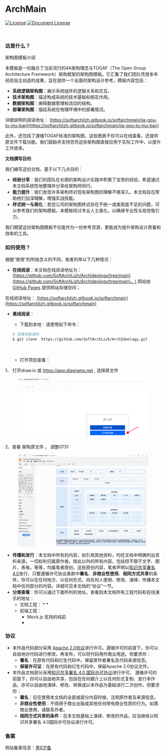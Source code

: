 # ArchMain

[![License](https://raw.githubusercontent.com/fenixsoft/awesome-fenix/master/.vuepress/public/images/License-Apache.svg)](https://www.apache.org/licenses/LICENSE-2.0) [![Document License](https://raw.githubusercontent.com/fenixsoft/awesome-fenix/master/.vuepress/public/images/DocLicense-CC-red.svg)](https://creativecommons.org/licenses/by/4.0/)

```
 
```

### 这是什么？

架构图模板介绍

本模板是一份融合了当前流行的4A架构理念与TOGAF（The Open Group Architecture Framework）架构框架的架构图模板。它汇集了我们团队凭借多年经验自主创造的成果，旨在提供一个全面的架构设计参考。模板内容包括：

* **系统逻辑架构图**：展示系统组件的逻辑关系和交互。
* **技术架构图**：描述构成系统的技术基础和相互作用。
* **数据架构图**：阐释数据管理和流动的结构。
* **部署架构图**：描绘系统在物理环境中的部署情况。

详细说明的阅读地址： [https://softarchlizh.gitbook.io/softarchmain/jia-gou-tu-mu-ban](https://softarchlizh.gitbook.io/softarchmain/jia-gou-tu-mu-ban)



此外，还包括了遵循TOGAF标准的架构图，这些图表不仅可以在线查看，还提供原文件下载功能。我们鼓励并支持您将这些架构图直接应用于实际工作中，以提升工作效率。

**文档撰写目的**

我们编写这份文档，基于以下几点目的：

* **经验分享**：我们的团队在长期的架构设计实践中积累了宝贵的经验，希望通过本文档系统性地整理并分享给架构师同行。
* **能力提升**：我们发现许多架构师对现有架构图的理解不够深入。本文档旨在帮助他们加深理解，增强实战技能。
* **样式统一与美化**：若您公司的架构图样式存在不统一或美观度不足的问题，可以参考我们的架构模板。本模板经过专业人士美化，以确保专业性与视觉吸引力。

我们期望这份架构图模板不仅能作为一份参考资源，更能成为提升架构设计质量和效率的工具。

### 如何使用？

根据“使用”的所指含义的不同，笔者列举以下几种情况：

* **在线阅读**：本文档在线阅读地址为：[https://github.com/SoftArchLizh/ArchIdeology/tree/main](https://github.com/SoftArchLizh/ArchIdeology/tree/main)。\
  网站由 [GitHub Pages](https://pages.github.com/) 提供网站存储空间；&#x20;

&#x20;     在线阅读地址： [https://softarchlizh.gitbook.io/softarchmain](https://softarchlizh.gitbook.io/softarchmain)



*   **离线阅读**：



    * 下载到本地：请使用如下命令：



    ```bash
    # 克隆获取源码
    $ git clone  https://github.com/SoftArchLizh/ArchIdeology.git  

     
    ```



    *   打开项目查看：

        &#x20;

&#x20;                        1、   打开draw.io 或  https://app.diagrams.net  ,  选择原文件   &#x20;

<div align="center">

<figure><img src=".gitbook/assets/image.png" alt="" width="563"><figcaption></figcaption></figure>

</div>

&#x20;                 &#x20;

&#x20;                    2、查看  架构原文件 ， 调整0731

&#x20;                        &#x20;

<figure><img src=".gitbook/assets/image (2).png" alt="" width="563"><figcaption></figcaption></figure>

&#x20;                &#x20;



* **传播和发行**：本文档中所有的内容，如引用其他资料，均在文档中明确列出资料来源，一切权利归属原作者。除此以外的所有内容，包括但不限于文字、图片、表格，等等，均属笔者原创，这些原创内容，笔者声明以[知识共享署名 4.0](http://creativecommons.org/licenses/by/4.0/)发行，只要遵循许可协议条款中**署名**、**非商业性使用**、**相同方式共享**的条件，你可以在任何地方、以任何形式、向任何人使用、修改、演绎、传播本文档中任何部分的内容。详细可见本文档的“协议”一节。
* **分类查看**：你可以通过下面所列的地址，查看到本文档所有工程代码和在线演示的地址：
  * 文档工程：
    *
    *
  * 前端工程：
    * Mock.js 支持的纯前
    *

### 协议

* 本作品代码部分采用 [Apache 2.0协议](https://www.apache.org/licenses/LICENSE-2.0)进行许可。遵循许可的前提下，你可以自由地对代码进行修改，再发布，可以将代码用作商业用途。但要求你：
  * **署名**：在原有代码和衍生代码中，保留原作者署名及代码来源信息。
  * **保留许可证**：在原有代码和衍生代码中，保留Apache 2.0协议文件。
* 本作品文档部分采用[知识共享署名 4.0 国际许可协议](http://creativecommons.org/licenses/by/4.0/)进行许可。 遵循许可的前提下，你可以自由地共享，包括在任何媒介上以任何形式复制、发行本作品，亦可以自由地演绎、修改、转换或以本作品为基础进行二次创作。但要求你：
  * **署名**：应在使用本文档的全部或部分内容时候，注明原作者及来源信息。
  * **非商业性使用**：不得用于商业出版或其他任何带有商业性质的行为。如需商业使用，请联系作者。
  * **相同方式共享的条件**：在本文档基础上演绎、修改的作品，应当继续以知识共享署名 4.0国际许可协议进行许可。

### 备案 <a href="#bei-an" id="bei-an"></a>

网站备案信息：[粤ICP备](http://beian.miit.gov.cn/)
